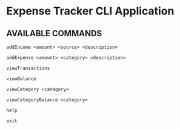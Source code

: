 # Expense Tracker CLI Application

## AVAILABLE COMMANDS
```
addIncome <amount> <source> <description>
```
```
addExpense <amount> <category> <description>
```
```
viewTransactions
```
```
viewBalance
```
```
viewCategory <category>
```
```
viewCategoryBalance <category>
```
```
help
```
```
exit
```